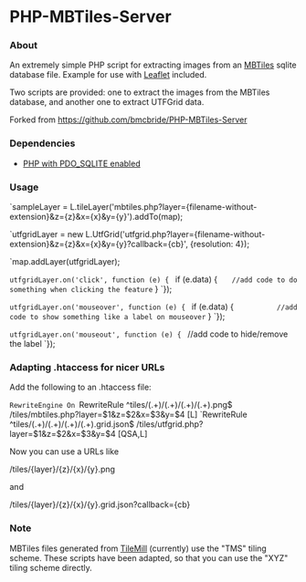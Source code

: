 PHP-MBTiles-Server
==================

### About

An extremely simple PHP script for extracting images from an [MBTiles](https://github.com/mapbox/mbtiles-spec) sqlite database file. Example for use with [Leaflet](http://leaflet.cloudmade.com/) included.

Two scripts are provided: one to extract the images from the MBTiles database, and another one to extract UTFGrid data.

Forked from https://github.com/bmcbride/PHP-MBTiles-Server

### Dependencies

- [PHP with PDO_SQLITE enabled](http://php.net/manual/en/ref.pdo-sqlite.php)

### Usage

`sampleLayer = L.tileLayer('mbtiles.php?layer={filename-without-extension}&z={z}&x={x}&y={y}').addTo(map);

`utfgridLayer = new L.UtfGrid('utfgrid.php?layer={filename-without-extension}&z={z}&x={x}&y={y}?callback={cb}', {resolution: 4});

`map.addLayer(utfgridLayer);

`utfgridLayer.on('click', function (e) {
`  if (e.data) {
`    //add code to do something when clicking the feature
`  }
`});

`utfgridLayer.on('mouseover', function (e) {
`  if (e.data) {
`			//add code to show something like a label on mouseover
`		}
`});

`utfgridLayer.on('mouseout', function (e) {
`  //add code to hide/remove the label
`});

### Adapting .htaccess for nicer URLs

Add the following to an .htaccess file:

`RewriteEngine On
`RewriteRule ^tiles/(.+)/(.+)/(.+)/(.+)\.png$ /tiles/mbtiles.php?layer=$1&z=$2&x=$3&y=$4 [L]
`RewriteRule ^tiles/(.+)/(.+)/(.+)/(.+)\.grid\.json$ /tiles/utfgrid.php?layer=$1&z=$2&x=$3&y=$4 [QSA,L]

Now you can use a URLs like

/tiles/{layer}/{z}/{x}/{y}.png

and

/tiles/{layer}/{z}/{x}/{y}.grid.json?callback={cb}

### Note

MBTiles files generated from [TileMill](http://mapbox.com/tilemill/) (currently) use the "TMS" tiling scheme. These scripts have been adapted, so that you can use the "XYZ" tiling scheme directly.
